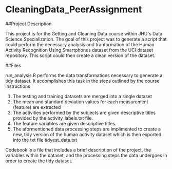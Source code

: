 # CleaningData_PeerAssignment

##Project Description

This project is for the Getting and Cleaning Data course within JHU's Data Science Specialization. The goal of this project was to generate a script that could perform the necessary analysis and tranformation of the Human Activity Recognition Using Smartphones dataset from the UCI dataset repository. This script could then create a clean version of the dataset. 

##Files 

run_analysis.R performs the data transformations necessary to generate a tidy dataset. It accomplishes this task in the steps outlined by the course instructions
  1. The testing and training datasets are merged into a single dataset
  2. The mean and standard deviation values for each measurement (feature) are extracted
  3. The activities performed by the subjects are given descriptive titles provided by the activity_labels.txt file.
  4. The feature variables are given descriptive titles.
  5. The aformentioned data processing steps are implimented to create a new, tidy version of the human activity dataset which is then exported into the txt file tidyest_data.txt
  
Codebook is a file that includes a brief description of the project, the variables within the dataset, and the processing steps the data undergoes in order to create the tidy dataset.